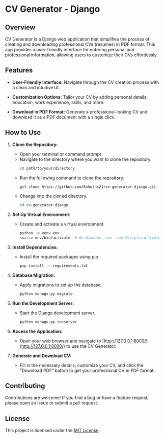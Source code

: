# CV Generator - Django

## Overview

CV Generator is a Django web application that simplifies the process of creating and downloading professional CVs (resumes) in PDF format. This app provides a user-friendly interface for entering personal and professional information, allowing users to customize their CVs effortlessly.

## Features

- **User-Friendly Interface:** Navigate through the CV creation process with a clean and intuitive UI.
  
- **Customization Options:** Tailor your CV by adding personal details, education, work experience, skills, and more.

- **Download in PDF Format:** Generate a professional-looking CV and download it as a PDF document with a single click.

## How to Use

1. **Clone the Repository:**
   - Open your terminal or command prompt.
   - Navigate to the directory where you want to clone the repository.
     ```bash
     cd path/to/your/directory
     ```
   - Run the following command to clone the repository.
     ```bash
     git clone https://github.com/Rahulns21/cv-generator-django.git
     ```
   - Change into the cloned directory.
     ```bash
     cd cv-generator-django
     ```

2. **Set Up Virtual Environment:**
   - Create and activate a virtual environment.
     ```bash
     python -m venv env
     source env/bin/activate  # On Windows, use `env\Scripts\activate`
     ```

3. **Install Dependencies:**
   - Install the required packages using pip.
     ```bash
     pip install -r requirements.txt
     ```

4. **Database Migration:**
   - Apply migrations to set up the database.
     ```bash
     python manage.py migrate
     ```

5. **Run the Development Server:**
   - Start the Django development server.
     ```bash
     python manage.py runserver
     ```

6. **Access the Application:**
   - Open your web browser and navigate to [http://127.0.0.1:8000/](http://127.0.0.1:8000/) to use the CV Generator.

7. **Generate and Download CV:**
   - Fill in the necessary details, customize your CV, and click the "Download PDF" button to get your professional CV in PDF format.

## Contributing

Contributions are welcome! If you find a bug or have a feature request, please open an issue or submit a pull request.

## License

This project is licensed under the [MIT License](LICENSE).
